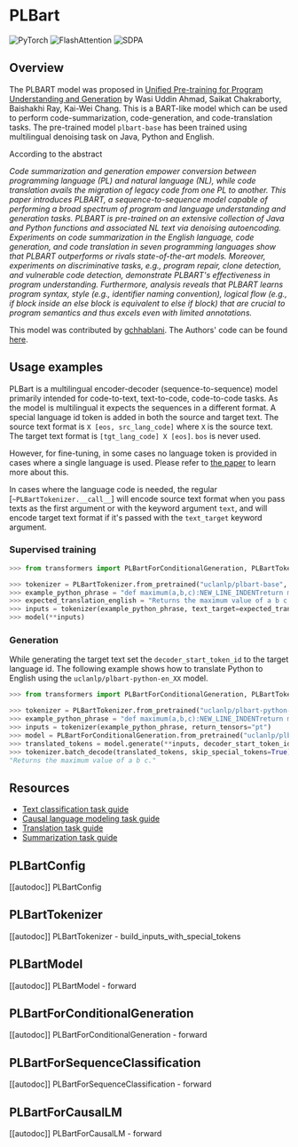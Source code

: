 <!--Copyright 2022 The HuggingFace Team. All rights reserved.

Licensed under the Apache License, Version 2.0 (the "License"); you may not use this file except in compliance with
the License. You may obtain a copy of the License at

http://www.apache.org/licenses/LICENSE-2.0

Unless required by applicable law or agreed to in writing, software distributed under the License is distributed on
an "AS IS" BASIS, WITHOUT WARRANTIES OR CONDITIONS OF ANY KIND, either express or implied. See the License for the
specific language governing permissions and limitations under the License.

⚠️ Note that this file is in Markdown but contain specific syntax for our doc-builder (similar to MDX) that may not be
rendered properly in your Markdown viewer.

-->

# PLBart

<div class="flex flex-wrap space-x-1">
<img alt="PyTorch" src="https://img.shields.io/badge/PyTorch-DE3412?style=flat&logo=pytorch&logoColor=white">
<img alt="FlashAttention" src="https://img.shields.io/badge/%E2%9A%A1%EF%B8%8E%20FlashAttention-eae0c8?style=flat">
<img alt="SDPA" src="https://img.shields.io/badge/SDPA-DE3412?style=flat&logo=pytorch&logoColor=white">
</div>

## Overview

The PLBART model was proposed in [Unified Pre-training for Program Understanding and Generation](https://arxiv.org/abs/2103.06333) by Wasi Uddin Ahmad, Saikat Chakraborty, Baishakhi Ray, Kai-Wei Chang.
This is a BART-like model which can be used to perform code-summarization, code-generation, and code-translation tasks. The pre-trained model `plbart-base` has been trained using multilingual denoising task
on Java, Python and English.

According to the abstract

*Code summarization and generation empower conversion between programming language (PL) and natural language (NL),
while code translation avails the migration of legacy code from one PL to another. This paper introduces PLBART,
a sequence-to-sequence model capable of performing a broad spectrum of program and language understanding and generation tasks.
PLBART is pre-trained on an extensive collection of Java and Python functions and associated NL text via denoising autoencoding.
Experiments on code summarization in the English language, code generation, and code translation in seven programming languages
show that PLBART outperforms or rivals state-of-the-art models. Moreover, experiments on discriminative tasks, e.g., program
repair, clone detection, and vulnerable code detection, demonstrate PLBART's effectiveness in program understanding.
Furthermore, analysis reveals that PLBART learns program syntax, style (e.g., identifier naming convention), logical flow
(e.g., if block inside an else block is equivalent to else if block) that are crucial to program semantics and thus excels
even with limited annotations.*

This model was contributed by [gchhablani](https://huggingface.co/gchhablani). The Authors' code can be found [here](https://github.com/wasiahmad/PLBART).

## Usage examples

PLBart is a multilingual encoder-decoder (sequence-to-sequence) model primarily intended for code-to-text, text-to-code, code-to-code tasks. As the
model is multilingual it expects the sequences in a different format. A special language id token is added in both the
source and target text. The source text format is `X [eos, src_lang_code]` where `X` is the source text. The
target text format is `[tgt_lang_code] X [eos]`. `bos` is never used.

However, for fine-tuning, in some cases no language token is provided in cases where a single language is used. Please refer to [the paper](https://arxiv.org/abs/2103.06333) to learn more about this.

In cases where the language code is needed, the regular [`~PLBartTokenizer.__call__`] will encode source text format
when you pass texts as the first argument or with the keyword argument `text`, and will encode target text format if
it's passed with the `text_target` keyword argument.

### Supervised training

```python
>>> from transformers import PLBartForConditionalGeneration, PLBartTokenizer

>>> tokenizer = PLBartTokenizer.from_pretrained("uclanlp/plbart-base", src_lang="en_XX", tgt_lang="python")
>>> example_python_phrase = "def maximum(a,b,c):NEW_LINE_INDENTreturn max([a,b,c])"
>>> expected_translation_english = "Returns the maximum value of a b c."
>>> inputs = tokenizer(example_python_phrase, text_target=expected_translation_english, return_tensors="pt")
>>> model(**inputs)
```

### Generation

  While generating the target text set the `decoder_start_token_id` to the target language id. The following
  example shows how to translate Python to English using the `uclanlp/plbart-python-en_XX` model.

```python
>>> from transformers import PLBartForConditionalGeneration, PLBartTokenizer

>>> tokenizer = PLBartTokenizer.from_pretrained("uclanlp/plbart-python-en_XX", src_lang="python", tgt_lang="en_XX")
>>> example_python_phrase = "def maximum(a,b,c):NEW_LINE_INDENTreturn max([a,b,c])"
>>> inputs = tokenizer(example_python_phrase, return_tensors="pt")
>>> model = PLBartForConditionalGeneration.from_pretrained("uclanlp/plbart-python-en_XX")
>>> translated_tokens = model.generate(**inputs, decoder_start_token_id=tokenizer.lang_code_to_id["en_XX"])
>>> tokenizer.batch_decode(translated_tokens, skip_special_tokens=True)[0]
"Returns the maximum value of a b c."
```

## Resources

- [Text classification task guide](../tasks/sequence_classification)
- [Causal language modeling task guide](../tasks/language_modeling)
- [Translation task guide](../tasks/translation)
- [Summarization task guide](../tasks/summarization)

## PLBartConfig

[[autodoc]] PLBartConfig

## PLBartTokenizer

[[autodoc]] PLBartTokenizer
    - build_inputs_with_special_tokens

## PLBartModel

[[autodoc]] PLBartModel
    - forward

## PLBartForConditionalGeneration

[[autodoc]] PLBartForConditionalGeneration
    - forward

## PLBartForSequenceClassification

[[autodoc]] PLBartForSequenceClassification
    - forward

## PLBartForCausalLM

[[autodoc]] PLBartForCausalLM
    - forward